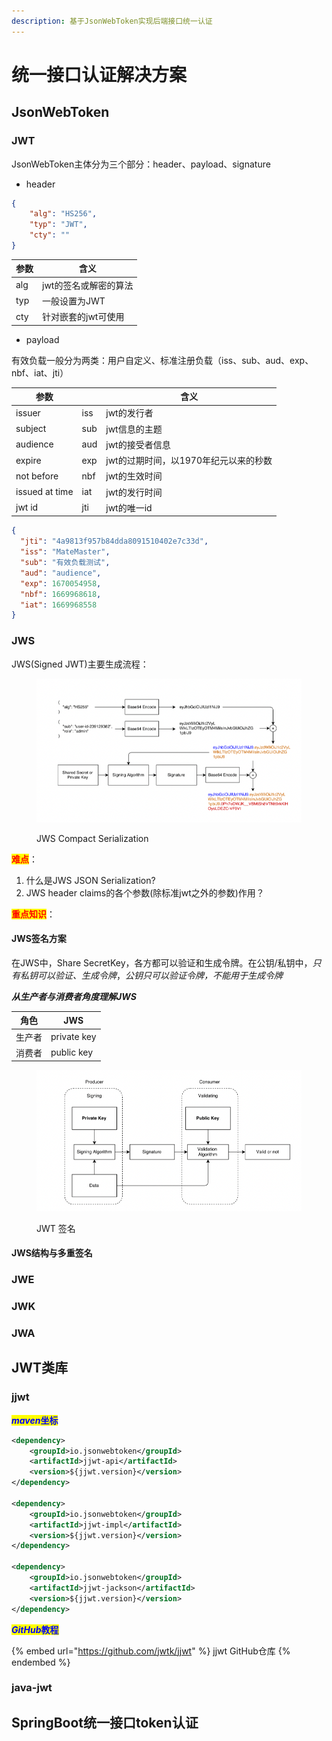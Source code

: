 ```yaml
---
description: 基于JsonWebToken实现后端接口统一认证
---
```


# 统一接口认证解决方案

## JsonWebToken

### JWT

JsonWebToken主体分为三个部分：header、payload、signature

* header

```json
{
    "alg": "HS256",
    "typ": "JWT",
    "cty": ""
}
```

| 参数  | 含义           |
| --- | ------------ |
| alg | jwt的签名或解密的算法 |
| typ | 一般设置为JWT     |
| cty | 针对嵌套的jwt可使用  |

* payload

有效负载一般分为两类：用户自定义、标准注册负载（iss、sub、aud、exp、nbf、iat、jti）

| 参数             |     | 含义                     |
| -------------- | --- | ---------------------- |
| issuer         | iss | jwt的发行者                |
| subject        | sub | jwt信息的主题               |
| audience       | aud | jwt的接受者信息              |
| expire         | exp | jwt的过期时间，以1970年纪元以来的秒数 |
| not before     | nbf | jwt的生效时间               |
| issued at time | iat | jwt的发行时间               |
| jwt id         | jti | jwt的唯一id               |

```json
{
  "jti": "4a9813f957b84dda8091510402e7c33d",
  "iss": "MateMaster",
  "sub": "有效负载测试",
  "aud": "audience",
  "exp": 1670054958,
  "nbf": 1669968618,
  "iat": 1669968558
}
```

### JWS

JWS(Signed JWT)主要生成流程：

<figure><img src=".gitbook/assets/image (1).png" alt=""><figcaption><p>JWS Compact Serialization</p></figcaption></figure>

<mark style="color:red;">**难点**</mark>：

1. 什么是JWS JSON Serialization?
2. JWS header claims的各个参数(除标准jwt之外的参数)作用？

<mark style="color:red;">**重点知识**</mark>：

#### JWS签名方案

在JWS中，Share SecretKey，各方都可以验证和生成令牌。在公钥/私钥中，_只有私钥可以验证、生成令牌_，_公钥只可以验证令牌，不能用于生成令牌_

_**从生产者与消费者角度理解JWS**_

| 角色  | JWS         |
| --- | ----------- |
| 生产者 | private key |
| 消费者 | public key  |

<figure><img src=".gitbook/assets/image (2).png" alt=""><figcaption><p>JWT 签名</p></figcaption></figure>

#### JWS结构与多重签名



### JWE



### JWK



### JWA



## JWT类库

### jjwt

_<mark style="color:blue;">**maven**</mark>_<mark style="color:blue;">**坐标**</mark>

```xml
<dependency>
    <groupId>io.jsonwebtoken</groupId>
    <artifactId>jjwt-api</artifactId>
    <version>${jjwt.version}</version>
</dependency>

<dependency>
    <groupId>io.jsonwebtoken</groupId>
    <artifactId>jjwt-impl</artifactId>
    <version>${jjwt.version}</version>
</dependency>

<dependency>
    <groupId>io.jsonwebtoken</groupId>
    <artifactId>jjwt-jackson</artifactId>
    <version>${jjwt.version}</version>
</dependency>
```

_<mark style="color:blue;">**GitHub**</mark>_<mark style="color:blue;">**教程**</mark>

{% embed url="https://github.com/jwtk/jjwt" %}
jjwt GitHub仓库
{% endembed %}



### java-jwt



## SpringBoot统一接口token认证



